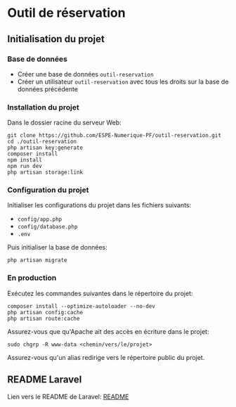 # Outil de réservation

## Initialisation du projet

### Base de données

- Créer une base de données `outil-reservation`
- Créer un utilisateur `outil-reservation` avec tous les droits sur la base de données précédente

### Installation du projet

Dans le dossier racine du serveur Web:

```
git clone https://github.com/ESPE-Numerique-PF/outil-reservation.git
cd ./outil-reservation
php artisan key:generate
composer install
npm install
npm run dev
php artisan storage:link
```

### Configuration du projet

Initialiser les configurations du projet dans les fichiers suivants:
- `config/app.php`
- `config/database.php`
- `.env`

Puis initialiser la base de données:
```
php artisan migrate
```

### En production

Exécutez les commandes suivantes dans le répertoire du projet:

```
composer install --optimize-autoloader --no-dev
php artisan config:cache
php artisan route:cache
```

Assurez-vous que qu'Apache ait des accès en écriture dans le projet:

```
sudo chgrp -R www-data <chemin/vers/le/projet>
```

Assurez-vous qu'un alias redirige vers le répertoire public du projet.

## README Laravel

Lien vers le README de Laravel: [README](README_Laravel.md)
